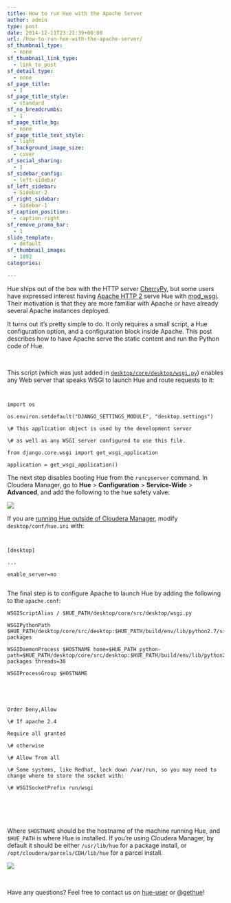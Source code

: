 ```yaml
---
title: How to run Hue with the Apache Server
author: admin
type: post
date: 2014-12-11T23:21:39+00:00
url: /how-to-run-hue-with-the-apache-server/
sf_thumbnail_type:
  - none
sf_thumbnail_link_type:
  - link_to_post
sf_detail_type:
  - none
sf_page_title:
  - 1
sf_page_title_style:
  - standard
sf_no_breadcrumbs:
  - 1
sf_page_title_bg:
  - none
sf_page_title_text_style:
  - light
sf_background_image_size:
  - cover
sf_social_sharing:
  - 1
sf_sidebar_config:
  - left-sidebar
sf_left_sidebar:
  - Sidebar-2
sf_right_sidebar:
  - Sidebar-1
sf_caption_position:
  - caption-right
sf_remove_promo_bar:
  - 1
slide_template:
  - default
sf_thumbnail_image:
  - 1892
categories:

---
```

Hue ships out of the box with the HTTP server [CherryPy][1], but some users have expressed interest having [Apache HTTP 2][2] serve Hue with [mod_wsgi][3]. Their motivation is that they are more familiar with Apache or have already several Apache instances deployed.

It turns out it’s pretty simple to do. It only requires a small script, a Hue configuration option, and a configuration block inside Apache. This post describes how to have Apache serve the static content and run the Python code of Hue.

&nbsp;

This script (which was just added in [`desktop/core/desktop/wsgi.py`][4]) enables any Web server that speaks WSGI to launch Hue and route requests to it:

<pre><code class="python">

import os

os.environ.setdefault("DJANGO_SETTINGS_MODULE", "desktop.settings")

\# This application object is used by the development server

\# as well as any WSGI server configured to use this file.

from django.core.wsgi import get_wsgi_application

application = get_wsgi_application()</code></pre>

The next step disables booting Hue from the `runcpserver` command. In Cloudera Manager, go to **Hue** > **Configuration** > **Service-Wide** > **Advanced**, and add the following to the hue safety valve:

<pre><a href="https://cdn.gethue.com/uploads/2014/12/Untitled.png"><img src="https://cdn.gethue.com/uploads/2014/12/Untitled.png" /></a></pre>

If you are [running Hue outside of Cloudera Manager][5], modify `desktop/conf/hue.ini` with:

<pre><code class="bash">

[desktop]

...

enable_server=no

</code></pre>

The final step is to configure Apache to launch Hue by adding the following to the `apache.conf`:

<pre><code class="bash">WSGIScriptAlias / $HUE_PATH/desktop/core/src/desktop/wsgi.py

WSGIPythonPath $HUE_PATH/desktop/core/src/desktop:$HUE_PATH/build/env/lib/python2.7/site-packages

WSGIDaemonProcess $HOSTNAME home=$HUE_PATH python-path=$HUE_PATH/desktop/core/src/desktop:$HUE_PATH/build/env/lib/python2.7/site-packages threads=30

WSGIProcessGroup $HOSTNAME

<Directory $HUE_PATH/desktop/core/src/desktop>

<Files wsgi.py>

Order Deny,Allow

\# If apache 2.4

Require all granted

\# otherwise

\# Allow from all

\# Some systems, like Redhat, lock down /var/run, so you may need to change where to store the socket with:

\# WSGISocketPrefix run/wsgi

</Files>

</Directory>

</code></pre>

Where `$HOSTNAME` should be the hostname of the machine running Hue, and `$HUE_PATH` is where Hue is installed. If you’re using Cloudera Manager, by default it should be either `/usr/lib/hue` for a package install, or `/opt/cloudera/parcels/CDH/lib/hue` for a parcel install.

[<img src="https://cdn.gethue.com/uploads/2014/12/Untitled2.png"  />][6]

&nbsp;

Have any questions? Feel free to contact us on [hue-user][7] or [@gethue][8]!

 [1]: http://www.cherrypy.org/ "CherryPy"
 [2]: http://httpd.apache.org/ "Apache HTTP 2"
 [3]: https://code.google.com/p/modwsgi/
 [4]: https://github.com/cloudera/hue/blob/master/desktop/core/src/desktop/wsgi.py
 [5]: https://gethue.com/how-to-configure-hue-in-your-hadoop-cluster/
 [6]: https://cdn.gethue.com/uploads/2014/12/Untitled2.png
 [7]: http://groups.google.com/a/cloudera.org/group/hue-user
 [8]: https://twitter.com/gethue
